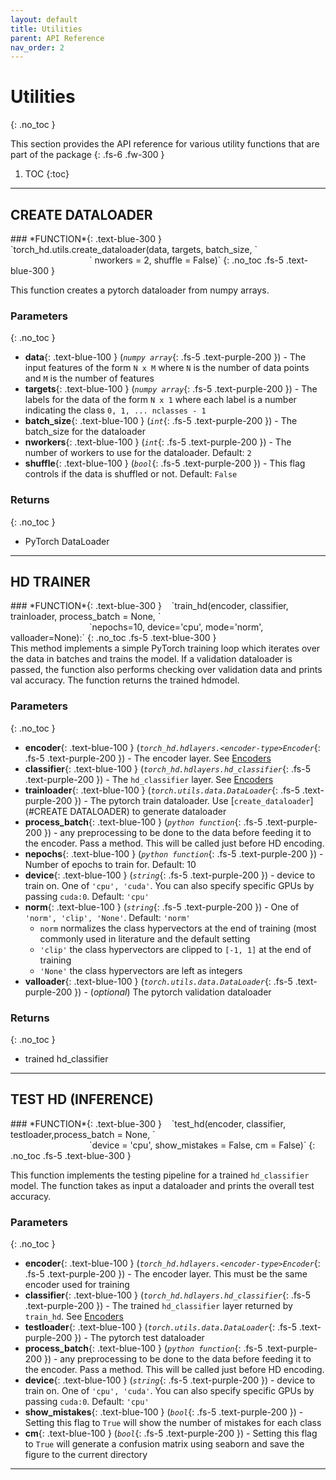 ```yaml
---
layout: default
title: Utilities
parent: API Reference
nav_order: 2
---
```


# Utilities
{: .no_toc }

This section provides the API reference for various utility functions that are part of
the package
{: .fs-6 .fw-300 }

1. TOC
{:toc}

---

## CREATE DATALOADER

<div class="code-example" markdown=1>


<div class="code-example" markdown=1>
### *FUNCTION*{: .text-blue-300 } &nbsp;&nbsp; `torch_hd.utils.create_dataloader(data, targets, batch_size, `<br/> &nbsp;&nbsp;&nbsp;&nbsp;&nbsp;&nbsp;&nbsp;&nbsp;&nbsp;&nbsp;&nbsp;&nbsp;&nbsp;&nbsp;&nbsp;&nbsp;&nbsp;&nbsp;&nbsp;&nbsp;&nbsp;&nbsp;&nbsp;&nbsp;&nbsp;&nbsp;&nbsp;&nbsp;&nbsp;&nbsp;&nbsp;&nbsp;` nworkers = 2, shuffle = False)`
{: .no_toc .fs-5 .text-blue-300 }
</div>

This function creates a pytorch dataloader from numpy arrays. 

### Parameters
{: .no_toc }
- **data**{: .text-blue-100 } (*`numpy array`*{: .fs-5 .text-purple-200 }) - The input features of the form `N x M` where `N` is the number
of data points and `M` is the number of features
- **targets**{: .text-blue-100 } (*`numpy array`*{: .fs-5 .text-purple-200 }) - The labels for the data of the form `N x 1` where each label
is a number indicating the class `0, 1, ... nclasses - 1`
- **batch_size**{: .text-blue-100 } (*`int`*{: .fs-5 .text-purple-200 }) - The batch_size for the dataloader
- **nworkers**{: .text-blue-100 } (*`int`*{: .fs-5 .text-purple-200 }) - The number of workers to use for the dataloader. Default: `2`
- **shuffle**{: .text-blue-100 } (*`bool`*{: .fs-5 .text-purple-200 }) - This flag controls if the data is shuffled or not. Default: `False`

### Returns
{: .no_toc }

- PyTorch DataLoader

</div>

--- 

## HD TRAINER

<div class="code-example" markdown=1>


<div class="code-example" markdown=1>
### *FUNCTION*{: .text-blue-300 } &nbsp;&nbsp; `train_hd(encoder, classifier, trainloader, process_batch = None, `<br/> &nbsp;&nbsp;&nbsp;&nbsp;&nbsp;&nbsp;&nbsp;&nbsp;&nbsp;&nbsp;&nbsp;&nbsp;&nbsp;&nbsp;&nbsp;&nbsp;&nbsp;&nbsp;&nbsp;&nbsp;&nbsp;&nbsp;&nbsp;&nbsp;&nbsp;&nbsp;&nbsp;&nbsp;&nbsp;&nbsp;&nbsp;&nbsp;`nepochs=10, device='cpu', mode='norm', valloader=None):`
{: .no_toc .fs-5 .text-blue-300 }
</div>
This method implements a simple PyTorch training loop which iterates over the data in batches and
trains the model. If a validation dataloader is passed, the function also performs checking over validation data and prints val accuracy.
The function returns the trained hdmodel.

### Parameters
{: .no_toc }
- **encoder**{: .text-blue-100 } (*`torch_hd.hdlayers.<encoder-type>Encoder`*{: .fs-5 .text-purple-200 }) - The encoder layer. See [Encoders](encoders)
- **classifier**{: .text-blue-100 } (*`torch_hd.hdlayers.hd_classifier`*{: .fs-5 .text-purple-200 }) - The `hd_classifier` layer. See [Encoders](encoders)
- **trainloader**{: .text-blue-100 } (*`torch.utils.data.DataLoader`*{: .fs-5 .text-purple-200 }) - The pytorch train dataloader. Use [`create_dataloader`](#CREATE DATALOADER)
to generate dataloader
- **process_batch**{: .text-blue-100 } (*`python function`*{: .fs-5 .text-purple-200 }) - any preprocessing to be done to the data before 
feeding it to the encoder. Pass a method. This will be called just before HD encoding.
- **nepochs**{: .text-blue-100 } (*`python function`*{: .fs-5 .text-purple-200 }) - Number of epochs to train for. Default: 10
- **device**{: .text-blue-100 } (*`string`*{: .fs-5 .text-purple-200 }) - device to train on. One of `'cpu', 'cuda'`. You can also specify specific GPUs by passing `cuda:0`. Default: `'cpu'`
- **norm**{: .text-blue-100 } (*`string`*{: .fs-5 .text-purple-200 }) - One of `'norm', 'clip', 'None'`. Default: `'norm'`
	- `norm` normalizes the class hypervectors at the end of training (most commonly used in literature and the default setting
	- `'clip'` the class hypervectors are clipped to `[-1, 1]` at the end of training
	- `'None'` the class hypervectors are left as integers
- **valloader**{: .text-blue-100 } (*`torch.utils.data.DataLoader`*{: .fs-5 .text-purple-200 }) - (*optional*) The pytorch validation dataloader 


### Returns
{: .no_toc }

- trained hd_classifier

</div>

--- 

## TEST HD (INFERENCE)

<div class="code-example" markdown=1>


<div class="code-example" markdown=1>
### *FUNCTION*{: .text-blue-300 } &nbsp;&nbsp; `test_hd(encoder, classifier, testloader,process_batch = None, `<br/> &nbsp;&nbsp;&nbsp;&nbsp;&nbsp;&nbsp;&nbsp;&nbsp;&nbsp;&nbsp;&nbsp;&nbsp;&nbsp;&nbsp;&nbsp;&nbsp;&nbsp;&nbsp;&nbsp;&nbsp;&nbsp;&nbsp;&nbsp;&nbsp;&nbsp;&nbsp;&nbsp;&nbsp;&nbsp;&nbsp;&nbsp;&nbsp;`device = 'cpu', show_mistakes = False, cm = False)`
{: .no_toc .fs-5 .text-blue-300 }
</div>

This function implements the testing pipeline for a trained `hd_classifier` model. The function takes as input a dataloader
and prints the overall test accuracy.

### Parameters
{: .no_toc }
- **encoder**{: .text-blue-100 } (*`torch_hd.hdlayers.<encoder-type>Encoder`*{: .fs-5 .text-purple-200 }) - The encoder layer. This must be the same encoder used for training
- **classifier**{: .text-blue-100 } (*`torch_hd.hdlayers.hd_classifier`*{: .fs-5 .text-purple-200 }) - The trained `hd_classifier` layer returned by `train_hd`. See [Encoders](encoders)
- **testloader**{: .text-blue-100 } (*`torch.utils.data.DataLoader`*{: .fs-5 .text-purple-200 }) - The pytorch test dataloader
- **process_batch**{: .text-blue-100 } (*`python function`*{: .fs-5 .text-purple-200 }) - any preprocessing to be done to the data before 
feeding it to the encoder. Pass a method. This will be called just before HD encoding.
- **device**{: .text-blue-100 } (*`string`*{: .fs-5 .text-purple-200 }) - device to train on. One of `'cpu', 'cuda'`. You can also specify specific GPUs by passing `cuda:0`. Default: `'cpu'`
- **show_mistakes**{: .text-blue-100 } (*`bool`*{: .fs-5 .text-purple-200 }) - Setting this flag to `True` will show the number of mistakes for each class
- **cm**{: .text-blue-100 } (*`bool`*{: .fs-5 .text-purple-200 }) - Setting this flag to `True` will generate a confusion matrix using seaborn and save the figure to the current directory

</div>

--- 


